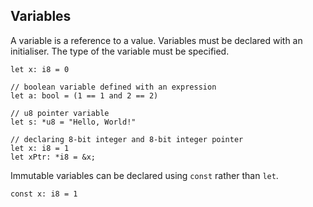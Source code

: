 ## Variables

A variable is a reference to a value. Variables must be declared with an initialiser. The type of the variable must be specified.

```
let x: i8 = 0
```



```
// boolean variable defined with an expression
let a: bool = (1 == 1 and 2 == 2)

// u8 pointer variable
let s: *u8 = "Hello, World!"

// declaring 8-bit integer and 8-bit integer pointer
let x: i8 = 1
let xPtr: *i8 = &x;
```

Immutable variables can be declared using `const` rather than `let`.

```
const x: i8 = 1
```